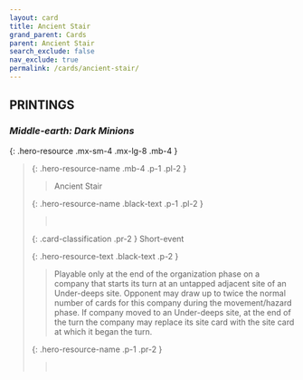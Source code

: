 ```yaml
---
layout: card
title: Ancient Stair
grand_parent: Cards
parent: Ancient Stair
search_exclude: false
nav_exclude: true
permalink: /cards/ancient-stair/
---
```


## PRINTINGS


### _Middle-earth: Dark Minions_

{: .hero-resource .mx-sm-4 .mx-lg-8 .mb-4 }
> {: .hero-resource-name .mb-4 .p-1 .pl-2 }
> > <div class="card-mp"></div>
> > <div class="card-name">Ancient Stair</div>
>
> {: .hero-resource-name .black-text .p-1 .pl-2 }
> > &nbsp;
>
> {: .card-classification .pr-2 }
> Short-event
>
> {: .hero-resource-text .black-text .p-2 }
> > Playable only at the end of the organization phase on a company that starts its turn at an untapped adjacent site of an Under-deeps site. Opponent may draw up to twice the normal number of cards for this company during the movement/hazard phase. If company moved to an Under-deeps site, at the end of the turn the company may replace its site card with the site card at which it began the turn.  
> 
> {: .hero-resource-name .p-1 .pr-2 }
> > <div class="card-shield"></div>
> > <div class="card-corruption">&nbsp;</div>
